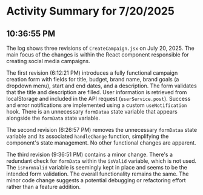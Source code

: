 # Activity Summary for 7/20/2025

## 10:36:55 PM
The log shows three revisions of `CreateCampaign.jsx` on July 20, 2025.  The main focus of the changes is within the React component responsible for creating social media campaigns.

The first revision (6:12:21 PM) introduces a fully functional campaign creation form with fields for title, budget, brand name, brand goals (a dropdown menu), start and end dates, and a description. The form validates that the title and description are filled.  User information is retrieved from localStorage and included in the API request (`userService.post`).  Success and error notifications are implemented using a custom `useNotification` hook.  There is an unnecessary `formDataa` state variable that appears alongside the `formData` state variable.

The second revision (6:26:57 PM) removes the unnecessary `formDataa` state variable and its associated `handleChange` function, simplifying the component's state management.  No other functional changes are apparent.

The third revision (9:36:51 PM) contains a minor change. There's a redundant check for `formData` within the `isValid` variable, which is not used. The `isFormValid` variable is seemingly kept in place and seems to be the intended form validation.  The overall functionality remains the same.  The minor code change suggests a potential debugging or refactoring effort rather than a feature addition.
